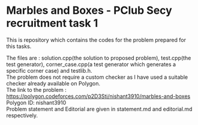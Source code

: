 # Marbles and Boxes - PClub Secy recruitment task 1
This is repository which contains the codes for the problem prepared for this tasks.

The files are : solution.cpp(the solution to proposed problem), test.cpp(the test generator), corner_case.cpp(a test generator which generates a specific corner case) and testlib.h.<br>
The problem does not require a custom checker as I have used a suitable checker already available on Polygon.<br>
The link to the problem : https://polygon.codeforces.com/p2D3Sti/nishant3910/marbles-and-boxes <br>
Polygon ID: nishant3910 <br>
Problem statement and Editorial are given in statement.md and editorial.md respectively. 

